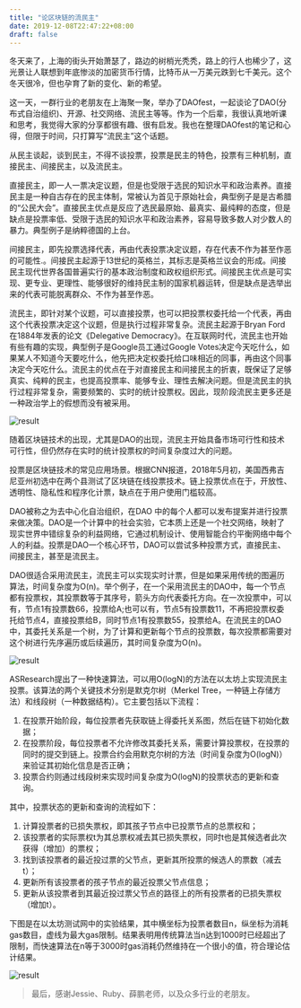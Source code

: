 ```yaml
---
title: "论区块链的流民主"
date: 2019-12-08T22:47:22+08:00
draft: false
---
```

冬天来了，上海的街头开始萧瑟了，路边的树梢光秃秃，路上的行人也稀少了，这光景让人联想到年底惨淡的加密货币行情，比特币从一万美元跌到七千美元。这个冬天很冷，但也孕育了新的变化、新的希望。

这一天，一群行业的老朋友在上海聚一聚，举办了DAOfest，一起谈论了DAO(分布式自治组织)、开源、社交网络、流民主等等。作为一个后辈，我很认真地听课和思考，我觉得大家的分享都很有趣、很有启发。我也在整理DAOfest的笔记和心得，但限于时间，只打算写“流民主”这个话题。

从民主谈起，谈到民主，不得不谈投票，投票是民主的特色，投票有三种机制，直接民主、间接民主，以及流民主。

直接民主，即一人一票决定议题，但是也受限于选民的知识水平和政治素养。直接民主是一种自古存在的民主体制，常被认为首见于原始社会，典型例子是是古希腊的“公民大会”。直接民主优点是反应了选民最原始、最真实、最纯粹的态度，但是缺点是投票率低、受限于选民的知识水平和政治素养，容易导致多数人对少数人的暴力。典型例子是纳粹德国的上台。

间接民主，即先投票选择代表，再由代表投票决定议题，存在代表不作为甚至作恶的可能性.。间接民主起源于13世纪的英格兰，其标志是英格兰议会的形成。间接民主现代世界各国普遍实行的基本政治制度和政权组织形式。间接民主优点是可实现、更专业、更理性、能够很好的维持民主制的国家机器运转，但是缺点是选举出来的代表可能脱离群众、不作为甚至作恶。

流民主，即针对某个议题，可以直接投票，也可以把投票权委托给一个代表，再由这个代表投票决定这个议题，但是执行过程非常复杂。流民主起源于Bryan Ford在1884年发表的论文《Delegative Democracy》。在互联网时代，流民主也开始有些有趣的实现，典型例子是Google员工通过Google Votes决定今天吃什么，如果某人不知道今天要吃什么，他先把决定权委托给口味相近的同事，再由这个同事决定今天吃什么。流民主的优点在于对直接民主和间接民主的折衷，既保证了足够真实、纯粹的民主，也提高投票率、能够专业、理性去解决问题。但是流民主的执行过程非常复杂，需要频繁的、实时的统计投票权。因此，现阶段流民主更多还是一种政治学上的假想而没有被采用。

![result](/img/论区块链的流民主/1.png)

随着区块链技术的出现，尤其是DAO的出现，流民主开始具备市场可行性和技术可行性，但仍然存在实时的统计投票权的时间复杂度过大的问题。

投票是区块链技术的常见应用场景。根据CNN报道，2018年5月初，美国西弗吉尼亚州初选中在两个县测试了区块链在线投票技术。链上投票优点在于，开放性、透明性、隐私性和程序化计票，缺点在于用户使用门槛较高。

DAO被称之为去中心化自治组织，在DAO 中的每个人都可以发布提案并进行投票来做决策。DAO是一个计算中的社会实验，它本质上还是一个社交网络，映射了现实世界中错综复杂的利益网络，它通过机制设计、使用智能合约平衡网络中每个人的利益。投票是DAO一个核心环节，DAO可以尝试多种投票方式，直接民主、间接民主，甚至是流民主。

DAO很适合采用流民主，流民主可以实现实时计票，但是如果采用传统的图遍历算法，时间复杂度为O(n)。举个例子，在一个采用流民主的DAO中，每一个节点都有投票权，其投票数等于其序号，箭头方向代表委托方向。在一次投票中，可以有，节点1有投票数66，投票给A;也可以有，节点5有投票数11，不再把投票权委托给节点4，直接投票给B，同时节点1有投票数55，投票给A。在流民主的DAO中，其委托关系是一个树，为了计算和更新每个节点的投票数，每次投票都需要对这个树进行先序遍历或后续遍历，其时间复杂度为O(n)。

![result](/img/论区块链的流民主/2.png)

ASResearch提出了一种快速算法，可以用O(logN)的方法在以太坊上实现流民主投票。该算法的两个关键技术分别是默克尔树（Merkel Tree，一种链上存储方法）和线段树（一种数据结构）。它主要包括以下流程：

1. 在投票开始阶段，每位投票者先获取链上得委托关系图，然后在链下初始化数据；
2. 在投票阶段，每位投票者不允许修改其委托关系，需要计算投票权，在投票的同时的提交到链上。投票合约会用默克尔树的方法（时间复杂度为O(logN)）来验证其初始化信息是否正确；
3. 投票合约则通过线段树来实现时间复杂度为O(logN)的投票状态的更新和查询。

其中，投票状态的更新和查询的流程如下：

1. 计算投票者的已损失票权，即其孩子节点中已投票节点的总票权和；
2. 该投票者的实际票权t为其总票权减去其已损失票权，同时t也是其候选者此次获得（增加）的票权；
3. 找到该投票者的最近投过票的父节点，更新其所投票的候选人的票数（减去t）；
4. 更新所有该投票者的孩子节点的最近投票父节点信息；
5. 更新从该投票者到其最近投过票父节点的路径上的所有投票者的已损失票权（增加t）。

下图是在以太坊测试网中的实验结果，其中横坐标为投票者数目n，纵坐标为消耗gas数目，虚线为最大gas限制。结果表明用传统算法当n达到1000时已经超出了限制，而快速算法在n等于3000时gas消耗仍然维持在一个很小的值，符合理论估计结果。

![result](/img/论区块链的流民主/3.png)

> 最后，感谢Jessie、Ruby、薛鹏老师，以及众多行业的老朋友。
